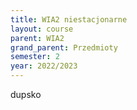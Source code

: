 ```yaml
---
title: WIA2 niestacjonarne
layout: course
parent: WIA2
grand_parent: Przedmioty
semester: 2
year: 2022/2023
---
```


dupsko